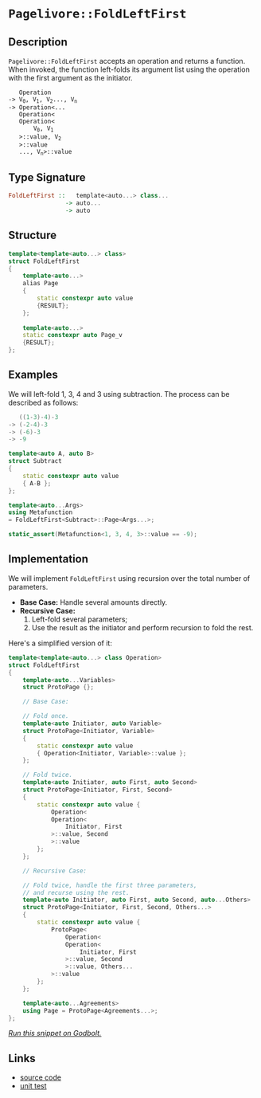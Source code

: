 <!-- Copyright 2024 Feng Mofan
SPDX-License-Identifier: Apache-2.0 -->

# `Pagelivore::FoldLeftFirst`

## Description

`Pagelivore::FoldLeftFirst` accepts an operation and returns a function.
When invoked, the function left-folds its argument list using the operation with the first argument as the initiator.

<pre><code>   Operation
-> V<sub>0</sub>, V<sub>1</sub>, V<sub>2</sub>..., V<sub>n</sub>
-> Operation&lt;...
   Operation&lt;
   Operation&lt;
       V<sub>0</sub>, V<sub>1</sub>
   &gt;::value, V<sub>2</sub>
   &gt;::value
   ..., V<sub>n</sub>&gt;::value</code></pre>

## Type Signature

```Haskell
FoldLeftFirst ::   template<auto...> class...
                -> auto...
                -> auto
```

## Structure

```C++
template<template<auto...> class>
struct FoldLeftFirst
{
    template<auto...>
    alias Page
    {
        static constexpr auto value
        {RESULT};
    };
        
    template<auto...>
    static constexpr auto Page_v 
    {RESULT};
};
```

## Examples

We will left-fold 1, 3, 4 and 3 using subtraction.
The process can be described as follows:

```C++
   ((1-3)-4)-3
-> (-2-4)-3
-> (-6)-3
-> -9
```

```C++
template<auto A, auto B>
struct Subtract
{
    static constexpr auto value
    { A-B };
};

template<auto...Args>
using Metafunction 
= FoldLeftFirst<Subtract>::Page<Args...>;

static_assert(Metafunction<1, 3, 4, 3>::value == -9);
```

## Implementation

We will implement `FoldLeftFirst` using recursion over the total number of parameters.

- **Base Case:** Handle several amounts directly.
- **Recursive Case:**
  1. Left-fold several parameters;
  2. Use the result as the initiator and perform recursion to fold the rest.

Here's a simplified version of it:

```C++
template<template<auto...> class Operation>
struct FoldLeftFirst
{
    template<auto...Variables>
    struct ProtoPage {};

    // Base Case:

    // Fold once.
    template<auto Initiator, auto Variable>
    struct ProtoPage<Initiator, Variable>
    {
        static constexpr auto value 
        { Operation<Initiator, Variable>::value };
    };

    // Fold twice.
    template<auto Initiator, auto First, auto Second>
    struct ProtoPage<Initiator, First, Second>
    {
        static constexpr auto value {
            Operation<
            Operation<
                Initiator, First
            >::value, Second
            >::value
        };
    };

    // Recursive Case:

    // Fold twice, handle the first three parameters,
    // and recurse using the rest.
    template<auto Initiator, auto First, auto Second, auto...Others>
    struct ProtoPage<Initiator, First, Second, Others...>
    {
        static constexpr auto value {
            ProtoPage<
                Operation<
                Operation<
                    Initiator, First
                >::value, Second
                >::value, Others...
            >::value
        };
    };

    template<auto...Agreements>
    using Page = ProtoPage<Agreements...>;
};
```

[*Run this snippet on Godbolt.*](https://godbolt.org/#z:OYLghAFBqd5QCxAYwPYBMCmBRdBLAF1QCcAaPECAMzwBtMA7AQwFtMQByARg9KtQYEAysib0QXACx8BBAKoBnTAAUAHpwAMvAFYTStJg1DIApACYAQuYukl9ZATwDKjdAGFUtAK4sGIAMykrgAyeAyYAHI%2BAEaYxCAArBqkAA6oCoRODB7evgGp6ZkCoeFRLLHxSbaY9o4CQgRMxAQ5Pn6BdpgOWQ1NBCWRMXGJyQqNza15HeP9YYPlw0kAlLaoXsTI7BwEmCwpBjsm/m47eweYR25MXkQAdPdH2ADUyAYKCk8A8ilxTHUMjxMGgAgmNiF4HE8AGKedDBTBUAhQvDEMZA4EmADsVhBTzxT1O%2Bz%2BF2O1zu9wAak08ExovQFIDcfiwRCCE9lMRUERlExgJgnlirJiACJHHEYpl4gD0UqeFiYSieVyUIHR6PxTxl0NhTwEm1u6vxhPOlzJqCeAEkGJk/iRSE8zU8qcQaXSSdhDXiWZCOVzUDy%2BZcrTaiGQndTafRGcCNYLPRqnmM/nhkC8BGNMKoUsQHTdzQA3MRefnx2PYr4/YjJgRB62OW1h52uqP%2BbAgECF7wlkVi%2BNY0X%2BcXxrUw2joAkAdxTmANkoJuyJh1JectdZpoftjuRqIIm5XQi6AnQ0Y13rZvu5vJJbmD9Y30JRY3tB7QDGPrb72NLzMajlTr4zLMc0dTtiwFL85wTfFvl%2Bf5Lm/KCYKrODjgQqD8Vvdc7QfHc0NjVt21AzBn0PN88PxR5CKLC5IIontB0/AchznLUACUunWDJ835ZV2DVFjZVHccCCnTZ7QQQx0HoAkEH5Ggdxk4hMH5FImlYTAdlRUhh1lSSniU5BOP5LwMiMGT%2BSUsZZxjI0FxNZciFXENsK3R9d1zRyXyPPdyVuT4CFk1ETx/cEfU5S9A2OTCG3tbcnyeLy33tfzAoUe4DQ/Oc41or1fxTNMGEA7MPILajwPFdCEwvf0r3gnLKorWCsjqmyGoTJDqwBVD6ravFovvOKCHIqDKI7aiSNfY8evQ0aiOSgK4jSh5prxWbqLQ/teyy%2BjmNa%2BczmJU083S4FgCU3ZGAIBlMr2kywmAdkrwFfxhXZcKasitxTvOthBCWjKPQYkFNqBiVgSlAAqKHoZh2GpXRSHoaeAAVTAxg%2BGH4ZBRHYdxqGsbB41Doc81gR880rBus8Eq8aICCrBw1Qgvakz/AqiuAlciM/CwnmBABaXmQaHHb%2BOBImlyuY77mBYhgGuj0QTusyAFkNKYKgvAYboBAFYGXu1Md4URQbLiEWn6aYRmCJAANr1l%2BX0sBUH0VZlMAH0FSUZoIDVxpNe1lC3C4e1AieaQnn8Nau2egdXv5gBOJYxQ4FZaE4BJeD8DgtFIVBODcaxrETNYNhLMx/B4UgCE0VOVgAa0SSRbg0SQuExfwNCSMwADYe7MAAOAf9E4SReBYCQNGSbPc/zjheAUEBkhrnPU9IOBYBgRAQDWAgUhuchKDQPY6DiCJ1M4VQB57/me8kJ5gGQVMpFuMxeEwfBQzwdA9H4QQRDEOwKQMhBCKBUOoVepBdAhwnFWFInAeBpwzlnWuedOCfBuPvNkqAqBPCvjfO%2BD8n5PBfmYJ4EAPAn3oDmcwlcli8BXloFYEAkDHxSKfMgFAIBsI4SAYAUgzB8DoJpReEBoioOiGEJoABPBBvBJHMGINIz40RtBdBXlXY%2Bv0CCfAYLQWRkCsDRC8MAK4tBaCL24LwLALBDDAHEIYlE6i8DcUsbnTMHEdhyPIIIGoqDaB4GiFWJRHgsCoPpngCeVjSDcWINEdImBhS7DsQEowtcVhUAMPLCkeBMAThgtnKuf9hCiHEMA4pYC1CoOgfoOxKAi6WH0IExekAVioBSP8Sx/MxjvmFKYSw1gzCz1iS6LALSIArE6DrPwEBXCTD8CHEIcwygVD0GkDI/x5lrMKP8AYKzhghymf8XoExPBtD0EcnoMw9lDHiIcmYWz7l9BuQsO5kzS6bAkEgjgmdSAz14HPPB19b730fs/ZuZCIC4EICQAUFcuD0OruklYskmBYHiBM0gjdJD%2BFuAnfwmJJCtzMJIHuU8Eg9wTiPDgY9SAT0rrcHuXAe4DwTgPZlCQ24JHxT3P5qC54LyXki1ezCt4sJ3pgg%2BXCeHUPPmwTgTQWD5kxPzJgLwDBmS4AnW4XAW7v0/iQb%2Bv9ZAALKdICpSgqmQN0II2BTB4FWO%2Bb8/5aCOAYL3jcXUuDFXKtVequxJDtW6o0OQyh7DqFwv8GYRFjC17iplXEQ%2B3DUBUOGD6lVrw7Faq4MkGgtARGUHEZAhRMjvElqUSotRDhvFaMuro/RqCjEmLMRY7xNiUlbFzvgAyjhXGoI8YZLx0Swg7HTpAgJQSZGhM7Qwl0USq6xPiUoJJtijCpNACKvgWSFA5LyQU7xxTTVAPNbISpEDc42tqWk/pVhGkTvGW0jpWQuk9KOH0hpFghkApGd/NG8BJk1Gcc4WZb5HlBDfC81ZId1lFGyGcvI0GdlZEgwc6otQrl9DA5c%2Bo1zlm3IuQ8%2BDCzbC4dKPhhFqx1ifIo2O51/LOAOmIEqlVarM2aqDS3ch0LQyRoRQw5FpBUXosoN82l9LtWt0xNyzEHdJAkrviHF1ArbBCtjaK%2BA4rd5YKTQm4gcqtiKsISwBQ%2BZUz5i1bcc4Yx9UwtGca/%2BpTj0gPkJa89Oh8h2odYg6ldHIFz3dVgr1jGWBGZM2ZizVm2QUJTeGuIkb/AxvSevVhMWOE6dS9QjsyAUgpHduZhO7tIueyY3fIR%2BbFqFokVIpRZbqvKNUeomtKbtH1oMV2zAxjTFiFbdE9ta6Z2kG7c4vtkCB03C2FXEdfjx2BOCdI6d4S53eMXQkldKT7pJcybyHduT8k/EKbwQ9jmJAntAa56p%2BQNXGA/U06ID685PvTJwKUPT6kDMsF%2BvOP6xn/rQ0BmZcyiN6CWWR152yNlZDAzB3ZeGweHMA9Mk5LQgfw/Qzh55sOoMkcwyj7HzQUNvMo2XL5PmUF%2BYY4Z%2B%2BxnTNPHy5Z4kYwuMGpofCxLIqUWYDRcMTFY6xMgDMNq/w/gEhJDblPIXmIWV8vJ/PFTy8BPYoSHihIA9e4J0kAnDuBKuCBDHf4Mns9OD8fZ9St%2B0vDey7UysWJGRnCSCAA%3D%3D%3D)

## Links

- [source code](../../../../conceptrodon/pagelivore/fold_left_first.hpp)
- [unit test](../../../../tests/unit/metafunctions/pagelivore/fold_left_first.test.hpp)
